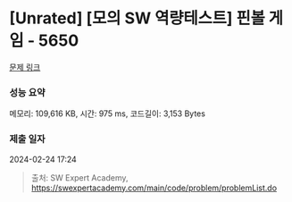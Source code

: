 # [Unrated] [모의 SW 역량테스트] 핀볼 게임 - 5650 

[문제 링크](https://swexpertacademy.com/main/code/problem/problemDetail.do?contestProbId=AWXRF8s6ezEDFAUo) 

### 성능 요약

메모리: 109,616 KB, 시간: 975 ms, 코드길이: 3,153 Bytes

### 제출 일자

2024-02-24 17:24



> 출처: SW Expert Academy, https://swexpertacademy.com/main/code/problem/problemList.do